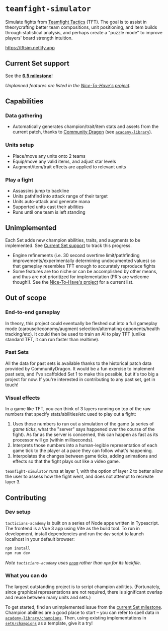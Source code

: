 # `teamfight-simulator`

Simulate fights from [Teamfight Tactics](https://teamfighttactics.leagueoflegends.com/en-us/) (TFT). The goal is to assist in theorycrafting better team compositions, unit positioning, and item builds through statistical analysis, and perhaps create a "puzzle mode" to improve players' board strength intuition.

https://tftsim.netlify.app

## Current Set support

See the **[6.5 milestone](https://github.com/tacticians-academy/teamfight-simulator/milestone/1)**!

_Unplanned features are listed in the [Nice-To-Have's project](https://github.com/orgs/tacticians-academy/projects/2)._

## Capabilities

### Data gathering
- Automatically generates champion/trait/item stats and assets from the current patch, thanks to [Community Dragon](https://communitydragon.org) (see [`academy-library`](https://github.com/tacticians-academy/academy-library?ts=2)).

### Units setup
- Place/move any units onto 2 teams
- Equip/move any valid items, and adjust star levels
- Augment/item/trait effects are applied to relevant units

### Play a fight
- Assassins jump to backline
- Units pathfind into attack range of their target
- Units auto-attack and generate mana
- Supported units cast their abilities
- Runs until one team is left standing

## Unimplemented

Each Set adds new champion abilities, traits, and augments to be implemented. See [Current Set support](#current-set-support) to track this progress.

- Engine refinements (i.e. 30 second overtime limit/pathfinding improvements/experimentally determining undocumented values) so that gameplay resembles TFT enough to accurately reproduce fights
- Some features are too niche or can be accomplished by other means, and thus are not prioritized for implementation (PR's are welcome though!). See the [Nice-To-Have's project](https://github.com/orgs/tacticians-academy/projects/2) for a current list.

## Out of scope

### End-to-end gameplay
In theory, this project could eventually be fleshed out into a full gameplay mode (carousel/economy/augment selection/alternating opponents/health tracking/etc). It could then be used to train an AI to play TFT (unlike standard TFT, it can run faster than realtime).

### Past Sets
All the data for past sets is available thanks to the historical patch data provided by CommunityDragon. It would be a fun exercise to implement past sets, and I've scaffolded Set 1 to make this possible, but it's too big a project for now. If you're interested in contributing to any past set, get in touch!

### Visual effects
In a game like TFT, you can think of 3 layers running on top of the raw numbers that specify stats/abilities/etc used to play out a fight:
1. Uses those numbers to run out a simulation of the game (a series of _game ticks_, what the "server" says happened over the course of the fight). As far as the server is concerned, this can happen as fast as its processor will go (within milliseconds).
2. Interprets those numbers into a human-legible representation of each game tick to the player at a pace they can follow what's happening.
3. Interpolates the changes between game ticks, adding animations and effects so that the fight plays out like a video game.

`teamfight-simulator` runs at layer 1, with the option of layer 2 to better allow the user to assess how the fight went, and does not attempt to recreate layer 3.

## Contributing

### Dev setup

`tacticians-academy` is built on a series of Node apps written in Typescript. The frontend is a Vue 3 app using Vite as the build tool. To run in development, install dependencies and run the `dev` script to launch localhost in your default browser:

```sh
npm install
npm run dev
```

_Note `tacticians-academy` uses [`pnpm`](https://pnpm.io) rather than `npm` for its lockfile._

### What you can do

The largest outstanding project is to script champion abilities. (Fortunately, since graphical representations are not required, there is significant overlap and reuse between many units and sets.)

To get started, find an unimplemented issue from the [current Set milestone](#current-set-support). Champion abilities are a good place to start – you can refer to spell data in [`academy-library/champions`](https://github.com/tacticians-academy/academy-library/blob/main/dist/set6/champions.ts?ts=2). Then, using existing implementations in [`set6/champions`](src/sim/data/set6/champions.ts?ts=2) as a template, give it a try!
